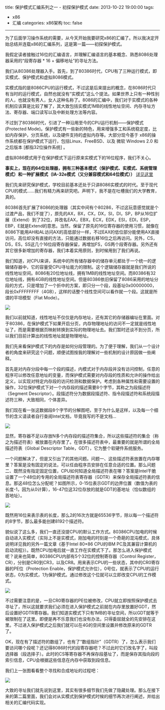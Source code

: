 title: 保护模式汇编系列之一 - 初探保护模式
date: 2013-10-22 19:00:00
tags:
- x86
- 汇编
categories: x86架构
toc: false
---

为了后面学习操作系统的需要，从今天开始我要研究x86的汇编了。所以我决定开始总结并连载x86的汇编系列，这是第一篇——初探保护模式。

我假定读者接触过16位的汇编语言，并理解汇编语言的基本概念、熟悉8086处理器采用的“段寄存器 * 16 + 偏移地址”的寻址方法。

我们从80386处理器入手。首先，到了80386时代，CPU有了三种运行模式，即实模式、保护模式和虚拟8086模式。

实模式指的是8086CPU的运行模式，不过这是后来提出的概念，在8086时代只有当时的运行模式，自然也就没有“实模式”这么个提法。如果世界上只有一种性别的人，也就没有男人，女人这种名称了。8086的汇编中，我们对于实模式的各种机制应该算是比较了解了，其大致包括实模式1MB的线性地址空间、内存寻址方法、寄存器、端口读写以及中断处理方法等内容。

不过到了80386时代，引进了一种沿用至今的CPU运行机制——保护模式(Protected Mode)。保护模式有一些新的特色，用来增强多工和系统稳定度，比如内存保护，分页系统，以及硬件支持的虚拟内存等。大部分现今基于 x86的操作系统都在保护模式下运行，包括Linux、FreeBSD、以及 微软 Windows 2.0 和之后版本 [都指32位操作系统] 。

虚拟8086模式用于在保护模式下运行原来实模式下的16位程序，我们不关心。

**事实上，现在的64位处理器，拥有三种基本模式（保护模式、实模式、系统管理模式）和一种扩展模式（IA-32e模式（又分兼容模式和64位模式））** [详见这里](http://baike.baidu.com/view/809.htm)

我们先来研究保护模式，学校目前基本还处于只讲8086实模式的时代。至于现代CPU的模式……我们有精力再来研究吧。声明下，我不是在吐槽我们的大学教育，真的。

<!-- more -->

80386首先扩展了8086的处理器（其实中间有个80286，不过这玩意感觉就是个过渡产品，我们不提了），原先的AX，BX，CX，DX，SI，DI，SP，BP从16位扩展（Extend）到了32位，并改名EAX，EBX，ECX，EDX，ESI，EDI，ESP，EBP，E就是Extend的意思。当然，保留了原先的16位寄存器的使用习惯，就像在8086下能用AH和AL访问AX的高低部分一样，不过EAX的低位部分能使用AX直接访问，高位却没有直接的方法，只能通过数据右移16位之后再访问。另外，CS，DS，ES，SS这几个16位段寄存器保留，再增加FS，GS两个段寄存器。另外还有其它很多新增加的寄存器，我们本着实用原则，到时候用到了我们再说。

我们知道，对CPU来讲，系统中的所有储存器中的储存单元都处于一个统一的逻辑储存器中，它的容量受CPU寻址能力的限制。这个逻辑储存器就是我们所说的线性地址空间。8086有20位地址线，拥有1MB的线性地址空间。而80386有32位地址线，拥有4GB的线性地址空间。但是80386依旧保留了8086采用的地址分段的方式，只是增加了一个折中的方案，即只分一个段，段基址0x00000000，段长0xFFFFFFFF（4GB），这样的话整个线性空间可以看作就一个段。这就是所谓的平坦模型（Flat Mode）。

![](/images/21/1.png)

我们以前就知道，线性地址不仅仅是内存地址，还有其它的存储器编址在里面。对于80386，在保护模式下如果开启分页，内存物理地址的访问不一定就是线性地址了，而是需要根据页映射转换到实际的物理地址去。我们暂时还谈不到分页，所以我们目前计算出的线性地址就是物理地址。

我们先来看保护模式下的内存是如何分段管理的。为了便于理解，我们从一个设计者的角度来研究这个问题，顺便试图按我的理解对一些机制的设计原因做一些阐释。

首先是对内存分段中每一个段的描述，内模式对于内存段并没有访问控制，任意的程序可以修改任意地址的变量，而保护模式需要对内存段的性质和允许的操作给出定义，以实现对特定内存段的访问检测和数据保护。考虑到各种属性和需要设置的操作，32位保护模式下对一个内存段的描述需要8个字节，其称之为段描述符（Segment Descriptor）。段描述符分为数据段描述符、指令段描述符和系统段描述符三种，大致相同，个体差异。

我们现在看一张这数据段8个字节的分解图吧，至于为什么是这样，以及每一个细节的含义请读者自行查阅Intel文档，毕竟我写的不是文档...

![](/images/21/2.png)

显然，寄存器不足以存放N多个内存段的描述符集合，所以这些描述符的集合（称之为描述符表）被放置在内存里了。在很多描述符表中，最重要的就是所谓的全局描述符表（Global Descriptor Table，GDT），它为整个软硬件系统服务。

一个问题解决了，但是又引出了的其他问题。问题一、这些描述符表放置在内存哪里？答案是没有固定的说法，可以任由程序员安排在任意合适的位置。那么问题二、既然没有指定固定位置，CPU如何知道全局描述符表在哪？答案是Intel干脆设置了一个48位的专用的全局描述符表寄存器（GDTR）来保存全局描述符表的信息。那这48位怎么分配呢？如图所示，0-15位表示GDT的边界位置（数值为表的长度-1，因为从0计算），16-47位这32位存放的就是GDT的基地址（恰似数组的首地址）。

![](/images/21/3.png)

既然用16位来表示表的长度，那么2的16次方就是65536字节，除以每一个描述符的8字节，那么最多能创建8192个描述符。

貌似说了这么多，我们一直还没提CPU的默认工作方式。80386CPU加电的时候自动进入实模式（实际上不是实模式，刚加电的时刻是一个奇葩的混沌模式，具体说明详见我的另外一篇文章《基于Intel 80×86 CPU的IBM PC及其兼容计算机的启动流程》）。既然CPU加电后就一直工作在实模式下了。那怎么进入保护模式呢？说来也简单，80386CPU内部有5个32位的控制寄存器（Control Register，CR），分别是CR0到CR3，以及CR8。用来表示CPU的一些状态，其中的CR0寄存器的PE位（Protection Enable，保护模式允许位），0号位，就表示了CPU的运行状态，0为实模式，1为保护模式。通过修改这个位就可以立即改变CPU的工作模式。

![](/images/21/4.png)

不过需要注意的是，一旦CR0寄存器的PE位被修改，CPU就立即按照保护模式去寻址了，所以这就要求我们必须在进入保护模式之前就在内存里放置好GDT，然后设置好GDTR寄存器。我们知道实模式下只有1MB的寻址空间，所以GDT就等于被限制在了这里。即便是再不乐意我们也没有办法，只得委屈就全的先安排在这里。不过进入保护模式之后我们就可以在4G的空间里设置并修改原来的GDTR了。

OK，现在有了描述符的数组了，也有了“数组指针”（GDTR）了，怎么表示我们要访问哪个段呢？还记得8086时代的段寄存器吧？不过此时它们改名字了，叫段选择器（段选择子）。此时的CS等寄存器不再保存段基址了，而是保存其指向段的索引信息，CPU会根据这些信息在内存中获取到段信息。

我们上一张图看看整个寻找和合成地址的过程吧：

![](/images/21/5.png)

大致的寻址我们就先说到这里，其实有很多细节我们先做了隐藏处理。那么在接下来的第二篇里面，我们会对从实模式到保护模式时候的细节再次进行阐述，并给出相关的汇编代码实现。
